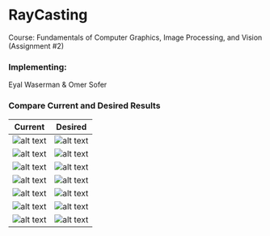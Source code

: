 # RayCasting  
Course: Fundamentals of Computer Graphics, Image Processing, and Vision (Assignment #2)

### Implementing:
Eyal Waserman & Omer Sofer

### Compare Current and Desired Results

Current                    |  Desired
:-------------------------:|:-------------------------:
![alt text](https://github.com/eyalw711/RayTracing/blob/master/scenes/Spheres.png "Spheres")  |  ![alt text](https://github.com/eyalw711/RayTracing/blob/master/%E2%80%8F%E2%80%8Fscenes2017/Spheres.png "Spheres")  
![alt text](https://github.com/eyalw711/RayTracing/blob/master/scenes/Pool.png "Pool")  |  ![alt text](https://github.com/eyalw711/RayTracing/blob/master/%E2%80%8F%E2%80%8Fscenes2017/MyPool.png "Pool")  
![alt text](https://github.com/eyalw711/RayTracing/blob/master/scenes/Triangle.png "Triangle")  |  ![alt text](https://github.com/eyalw711/RayTracing/blob/master/%E2%80%8F%E2%80%8Fscenes2017/MyTriangle.png "Triangle")  
![alt text](https://github.com/eyalw711/RayTracing/blob/master/scenes/Triangle.png "Triangle2")  |  ![alt text](https://github.com/eyalw711/RayTracing/blob/master/%E2%80%8F%E2%80%8Fscenes2017/MyTriangle2.png "Triangle")  
![alt text](https://github.com/eyalw711/RayTracing/blob/master/scenes/Triangle2.png "Room1")  |  ![alt text](https://github.com/eyalw711/RayTracing/blob/master/%E2%80%8F%E2%80%8Fscenes2017/MyRoom1.png "Triangle")  
![alt text](https://github.com/eyalw711/RayTracing/blob/master/scenes/Triangle.png "Room10")  |  ![alt text](https://github.com/eyalw711/RayTracing/blob/master/%E2%80%8F%E2%80%8Fscenes2017/MyRoom10.png "Triangle")  
![alt text](https://github.com/eyalw711/RayTracing/blob/master/scenes/Triangle.png "Transparency")  |  ![alt text](https://github.com/eyalw711/RayTracing/blob/master/%E2%80%8F%E2%80%8Fscenes2017/MyTransparency.png "Triangle")  
